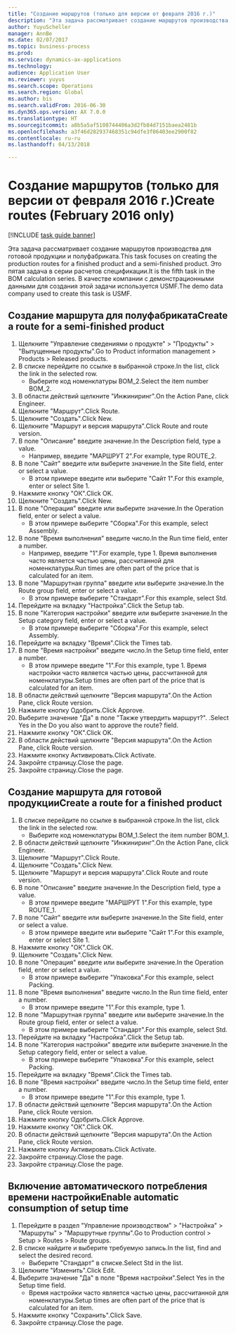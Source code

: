 ```yaml
--- 
title: "Создание маршрутов (только для версии от февраля 2016 г.)"
description: "Эта задача рассматривает создание маршрутов производства для готовой продукции и полуфабриката."
author: YuyuScheller
manager: AnnBe
ms.date: 02/07/2017
ms.topic: business-process
ms.prod: 
ms.service: dynamics-ax-applications
ms.technology: 
audience: Application User
ms.reviewer: yuyus
ms.search.scope: Operations
ms.search.region: Global
ms.author: bis
ms.search.validFrom: 2016-06-30
ms.dyn365.ops.version: AX 7.0.0
ms.translationtype: HT
ms.sourcegitcommit: a8b5a5af5108744406a3d2fb84d7151baea2481b
ms.openlocfilehash: a3f46d282937468351c94dfe3f06403ee2900f82
ms.contentlocale: ru-ru
ms.lasthandoff: 04/13/2018

---
```

# <a name="create-routes-february-2016-only"></a><span data-ttu-id="15fa0-103">Создание маршрутов (только для версии от февраля 2016 г.)</span><span class="sxs-lookup"><span data-stu-id="15fa0-103">Create routes (February 2016 only)</span></span>

[!INCLUDE [task guide banner](../../includes/task-guide-banner.md)]

<span data-ttu-id="15fa0-104">Эта задача рассматривает создание маршрутов производства для готовой продукции и полуфабриката.</span><span class="sxs-lookup"><span data-stu-id="15fa0-104">This task focuses on creating the production routes for a finished product and a semi-finished product.</span></span> <span data-ttu-id="15fa0-105">Это пятая задача в серии расчетов спецификации.</span><span class="sxs-lookup"><span data-stu-id="15fa0-105">It is the fifth task in the BOM calculation series.</span></span> <span data-ttu-id="15fa0-106">В качестве компании с демонстрационными данными для создания этой задачи используется USMF.</span><span class="sxs-lookup"><span data-stu-id="15fa0-106">The demo data company used to create this task is USMF.</span></span>


## <a name="create-a-route-for-a-semi-finished-product"></a><span data-ttu-id="15fa0-107">Создание маршрута для полуфабриката</span><span class="sxs-lookup"><span data-stu-id="15fa0-107">Create a route for a semi-finished product</span></span>
1. <span data-ttu-id="15fa0-108">Щелкните "Управление сведениями о продукте" > "Продукты" > "Выпущенные продукты".</span><span class="sxs-lookup"><span data-stu-id="15fa0-108">Go to Product information management > Products > Released products.</span></span>
2. <span data-ttu-id="15fa0-109">В списке перейдите по ссылке в выбранной строке.</span><span class="sxs-lookup"><span data-stu-id="15fa0-109">In the list, click the link in the selected row.</span></span>
    * <span data-ttu-id="15fa0-110">Выберите код номенклатуры BOM_2.</span><span class="sxs-lookup"><span data-stu-id="15fa0-110">Select the item number BOM_2.</span></span>  
3. <span data-ttu-id="15fa0-111">В области действий щелкните "Инжиниринг".</span><span class="sxs-lookup"><span data-stu-id="15fa0-111">On the Action Pane, click Engineer.</span></span>
4. <span data-ttu-id="15fa0-112">Щелкните "Маршрут".</span><span class="sxs-lookup"><span data-stu-id="15fa0-112">Click Route.</span></span>
5. <span data-ttu-id="15fa0-113">Щелкните "Создать".</span><span class="sxs-lookup"><span data-stu-id="15fa0-113">Click New.</span></span>
6. <span data-ttu-id="15fa0-114">Щелкните "Маршрут и версия маршрута".</span><span class="sxs-lookup"><span data-stu-id="15fa0-114">Click Route and route version.</span></span>
7. <span data-ttu-id="15fa0-115">В поле "Описание" введите значение.</span><span class="sxs-lookup"><span data-stu-id="15fa0-115">In the Description field, type a value.</span></span>
    * <span data-ttu-id="15fa0-116">Например, введите "МАРШРУТ 2".</span><span class="sxs-lookup"><span data-stu-id="15fa0-116">For example, type ROUTE_2.</span></span>  
8. <span data-ttu-id="15fa0-117">В поле "Сайт" введите или выберите значение.</span><span class="sxs-lookup"><span data-stu-id="15fa0-117">In the Site field, enter or select a value.</span></span>
    * <span data-ttu-id="15fa0-118">В этом примере введите или выберите "Сайт 1".</span><span class="sxs-lookup"><span data-stu-id="15fa0-118">For this example, enter or select Site 1.</span></span>  
9. <span data-ttu-id="15fa0-119">Нажмите кнопку "OК".</span><span class="sxs-lookup"><span data-stu-id="15fa0-119">Click OK.</span></span>
10. <span data-ttu-id="15fa0-120">Щелкните "Создать".</span><span class="sxs-lookup"><span data-stu-id="15fa0-120">Click New.</span></span>
11. <span data-ttu-id="15fa0-121">В поле "Операция" введите или выберите значение.</span><span class="sxs-lookup"><span data-stu-id="15fa0-121">In the Operation field, enter or select a value.</span></span>
    * <span data-ttu-id="15fa0-122">В этом примере выберите "Сборка".</span><span class="sxs-lookup"><span data-stu-id="15fa0-122">For this example, select Assembly.</span></span>  
12. <span data-ttu-id="15fa0-123">В поле "Время выполнения" введите число.</span><span class="sxs-lookup"><span data-stu-id="15fa0-123">In the Run time field, enter a number.</span></span>
    * <span data-ttu-id="15fa0-124">Например, введите "1".</span><span class="sxs-lookup"><span data-stu-id="15fa0-124">For example, type 1.</span></span> <span data-ttu-id="15fa0-125">Время выполнения часто является частью цены, рассчитанной для номенклатуры.</span><span class="sxs-lookup"><span data-stu-id="15fa0-125">Run times are often part of the price that is calculated for an item.</span></span>  
13. <span data-ttu-id="15fa0-126">В поле "Маршрутная группа" введите или выберите значение.</span><span class="sxs-lookup"><span data-stu-id="15fa0-126">In the Route group field, enter or select a value.</span></span>
    * <span data-ttu-id="15fa0-127">В этом примере выберите "Стандарт".</span><span class="sxs-lookup"><span data-stu-id="15fa0-127">For this example, select Std.</span></span>  
14. <span data-ttu-id="15fa0-128">Перейдите на вкладку "Настройка".</span><span class="sxs-lookup"><span data-stu-id="15fa0-128">Click the Setup tab.</span></span>
15. <span data-ttu-id="15fa0-129">В поле "Категория настройки" введите или выберите значение.</span><span class="sxs-lookup"><span data-stu-id="15fa0-129">In the Setup category field, enter or select a value.</span></span>
    * <span data-ttu-id="15fa0-130">В этом примере выберите "Сборка".</span><span class="sxs-lookup"><span data-stu-id="15fa0-130">For this example, select Assembly.</span></span>  
16. <span data-ttu-id="15fa0-131">Перейдите на вкладку "Время".</span><span class="sxs-lookup"><span data-stu-id="15fa0-131">Click the Times tab.</span></span>
17. <span data-ttu-id="15fa0-132">В поле "Время настройки" введите число.</span><span class="sxs-lookup"><span data-stu-id="15fa0-132">In the Setup time field, enter a number.</span></span>
    * <span data-ttu-id="15fa0-133">В этом примере введите "1".</span><span class="sxs-lookup"><span data-stu-id="15fa0-133">For this example, type 1.</span></span> <span data-ttu-id="15fa0-134">Время настройки часто является частью цены, рассчитанной для номенклатуры.</span><span class="sxs-lookup"><span data-stu-id="15fa0-134">Setup times are often part of the price that is calculated for an item.</span></span>  
18. <span data-ttu-id="15fa0-135">В области действий щелкните "Версия маршрута".</span><span class="sxs-lookup"><span data-stu-id="15fa0-135">On the Action Pane, click Route version.</span></span>
19. <span data-ttu-id="15fa0-136">Нажмите кнопку Одобрить.</span><span class="sxs-lookup"><span data-stu-id="15fa0-136">Click Approve.</span></span>
20. <span data-ttu-id="15fa0-137">Выберите значение "Да" в поле "Также утвердить маршрут?". .</span><span class="sxs-lookup"><span data-stu-id="15fa0-137">Select Yes in the Do you also want to approve the route? field.</span></span>
21. <span data-ttu-id="15fa0-138">Нажмите кнопку "OК".</span><span class="sxs-lookup"><span data-stu-id="15fa0-138">Click OK.</span></span>
22. <span data-ttu-id="15fa0-139">В области действий щелкните "Версия маршрута".</span><span class="sxs-lookup"><span data-stu-id="15fa0-139">On the Action Pane, click Route version.</span></span>
23. <span data-ttu-id="15fa0-140">Нажмите кнопку Активировать.</span><span class="sxs-lookup"><span data-stu-id="15fa0-140">Click Activate.</span></span>
24. <span data-ttu-id="15fa0-141">Закройте страницу.</span><span class="sxs-lookup"><span data-stu-id="15fa0-141">Close the page.</span></span>
25. <span data-ttu-id="15fa0-142">Закройте страницу.</span><span class="sxs-lookup"><span data-stu-id="15fa0-142">Close the page.</span></span>

## <a name="create-a-route-for-a-finished-product"></a><span data-ttu-id="15fa0-143">Создание маршрута для готовой продукции</span><span class="sxs-lookup"><span data-stu-id="15fa0-143">Create a route for a finished product</span></span>
1. <span data-ttu-id="15fa0-144">В списке перейдите по ссылке в выбранной строке.</span><span class="sxs-lookup"><span data-stu-id="15fa0-144">In the list, click the link in the selected row.</span></span>
    * <span data-ttu-id="15fa0-145">Выберите код номенклатуры BOM_1.</span><span class="sxs-lookup"><span data-stu-id="15fa0-145">Select the item number BOM_1.</span></span>  
2. <span data-ttu-id="15fa0-146">В области действий щелкните "Инжиниринг".</span><span class="sxs-lookup"><span data-stu-id="15fa0-146">On the Action Pane, click Engineer.</span></span>
3. <span data-ttu-id="15fa0-147">Щелкните "Маршрут".</span><span class="sxs-lookup"><span data-stu-id="15fa0-147">Click Route.</span></span>
4. <span data-ttu-id="15fa0-148">Щелкните "Создать".</span><span class="sxs-lookup"><span data-stu-id="15fa0-148">Click New.</span></span>
5. <span data-ttu-id="15fa0-149">Щелкните "Маршрут и версия маршрута".</span><span class="sxs-lookup"><span data-stu-id="15fa0-149">Click Route and route version.</span></span>
6. <span data-ttu-id="15fa0-150">В поле "Описание" введите значение.</span><span class="sxs-lookup"><span data-stu-id="15fa0-150">In the Description field, type a value.</span></span>
    * <span data-ttu-id="15fa0-151">В этом примере введите "МАРШРУТ 1".</span><span class="sxs-lookup"><span data-stu-id="15fa0-151">For this example, type ROUTE_1.</span></span>  
7. <span data-ttu-id="15fa0-152">В поле "Сайт" введите или выберите значение.</span><span class="sxs-lookup"><span data-stu-id="15fa0-152">In the Site field, enter or select a value.</span></span>
    * <span data-ttu-id="15fa0-153">В этом примере введите или выберите "Сайт 1".</span><span class="sxs-lookup"><span data-stu-id="15fa0-153">For this example, enter or select Site 1.</span></span>  
8. <span data-ttu-id="15fa0-154">Нажмите кнопку "OК".</span><span class="sxs-lookup"><span data-stu-id="15fa0-154">Click OK.</span></span>
9. <span data-ttu-id="15fa0-155">Щелкните "Создать".</span><span class="sxs-lookup"><span data-stu-id="15fa0-155">Click New.</span></span>
10. <span data-ttu-id="15fa0-156">В поле "Операция" введите или выберите значение.</span><span class="sxs-lookup"><span data-stu-id="15fa0-156">In the Operation field, enter or select a value.</span></span>
    * <span data-ttu-id="15fa0-157">В этом примере выберите "Упаковка".</span><span class="sxs-lookup"><span data-stu-id="15fa0-157">For this example, select Packing.</span></span>  
11. <span data-ttu-id="15fa0-158">В поле "Время выполнения" введите число.</span><span class="sxs-lookup"><span data-stu-id="15fa0-158">In the Run time field, enter a number.</span></span>
    * <span data-ttu-id="15fa0-159">В этом примере введите "1".</span><span class="sxs-lookup"><span data-stu-id="15fa0-159">For this example, type 1.</span></span>  
12. <span data-ttu-id="15fa0-160">В поле "Маршрутная группа" введите или выберите значение.</span><span class="sxs-lookup"><span data-stu-id="15fa0-160">In the Route group field, enter or select a value.</span></span>
    * <span data-ttu-id="15fa0-161">В этом примере выберите "Стандарт".</span><span class="sxs-lookup"><span data-stu-id="15fa0-161">For this example, select Std.</span></span>  
13. <span data-ttu-id="15fa0-162">Перейдите на вкладку "Настройка".</span><span class="sxs-lookup"><span data-stu-id="15fa0-162">Click the Setup tab.</span></span>
14. <span data-ttu-id="15fa0-163">В поле "Категория настройки" введите или выберите значение.</span><span class="sxs-lookup"><span data-stu-id="15fa0-163">In the Setup category field, enter or select a value.</span></span>
    * <span data-ttu-id="15fa0-164">В этом примере выберите "Упаковка".</span><span class="sxs-lookup"><span data-stu-id="15fa0-164">For this example, select Packing.</span></span>  
15. <span data-ttu-id="15fa0-165">Перейдите на вкладку "Время".</span><span class="sxs-lookup"><span data-stu-id="15fa0-165">Click the Times tab.</span></span>
16. <span data-ttu-id="15fa0-166">В поле "Время настройки" введите число.</span><span class="sxs-lookup"><span data-stu-id="15fa0-166">In the Setup time field, enter a number.</span></span>
    * <span data-ttu-id="15fa0-167">В этом примере введите "1".</span><span class="sxs-lookup"><span data-stu-id="15fa0-167">For this example, type 1.</span></span>  
17. <span data-ttu-id="15fa0-168">В области действий щелкните "Версия маршрута".</span><span class="sxs-lookup"><span data-stu-id="15fa0-168">On the Action Pane, click Route version.</span></span>
18. <span data-ttu-id="15fa0-169">Нажмите кнопку Одобрить.</span><span class="sxs-lookup"><span data-stu-id="15fa0-169">Click Approve.</span></span>
19. <span data-ttu-id="15fa0-170">Нажмите кнопку "OК".</span><span class="sxs-lookup"><span data-stu-id="15fa0-170">Click OK.</span></span>
20. <span data-ttu-id="15fa0-171">В области действий щелкните "Версия маршрута".</span><span class="sxs-lookup"><span data-stu-id="15fa0-171">On the Action Pane, click Route version.</span></span>
21. <span data-ttu-id="15fa0-172">Нажмите кнопку Активировать.</span><span class="sxs-lookup"><span data-stu-id="15fa0-172">Click Activate.</span></span>
22. <span data-ttu-id="15fa0-173">Закройте страницу.</span><span class="sxs-lookup"><span data-stu-id="15fa0-173">Close the page.</span></span>
23. <span data-ttu-id="15fa0-174">Закройте страницу.</span><span class="sxs-lookup"><span data-stu-id="15fa0-174">Close the page.</span></span>

## <a name="enable-automatic-consumption-of-setup-time"></a><span data-ttu-id="15fa0-175">Включение автоматического потребления времени настройки</span><span class="sxs-lookup"><span data-stu-id="15fa0-175">Enable automatic consumption of setup time</span></span>
1. <span data-ttu-id="15fa0-176">Перейдите в раздел "Управление производством" > "Настройка" > "Маршруты" > "Маршрутные группы".</span><span class="sxs-lookup"><span data-stu-id="15fa0-176">Go to Production control > Setup > Routes > Route groups.</span></span>
2. <span data-ttu-id="15fa0-177">В списке найдите и выберите требуемую запись.</span><span class="sxs-lookup"><span data-stu-id="15fa0-177">In the list, find and select the desired record.</span></span>
    * <span data-ttu-id="15fa0-178">Выберите "Стандарт" в списке.</span><span class="sxs-lookup"><span data-stu-id="15fa0-178">Select Std in the list.</span></span>  
3. <span data-ttu-id="15fa0-179">Щелкните "Изменить".</span><span class="sxs-lookup"><span data-stu-id="15fa0-179">Click Edit.</span></span>
4. <span data-ttu-id="15fa0-180">Выберите значение "Да" в поле "Время настройки".</span><span class="sxs-lookup"><span data-stu-id="15fa0-180">Select Yes in the Setup time field.</span></span>
    * <span data-ttu-id="15fa0-181">Время настройки часто является частью цены, рассчитанной для номенклатуры.</span><span class="sxs-lookup"><span data-stu-id="15fa0-181">Setup times are often part of the price that is calculated for an item.</span></span>  
5. <span data-ttu-id="15fa0-182">Нажмите кнопку "Сохранить".</span><span class="sxs-lookup"><span data-stu-id="15fa0-182">Click Save.</span></span>
6. <span data-ttu-id="15fa0-183">Закройте страницу.</span><span class="sxs-lookup"><span data-stu-id="15fa0-183">Close the page.</span></span>


